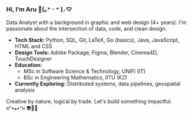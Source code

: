 ### Hi, I’m Aru 👋(｡˃ ᵕ ˂ )⸝♡

Data Analyst with a background in graphic and web design (4+ years). I'm passionate about the intersection of data, code, and clean design.

- **Tech Stack:** Python, SQL, Git, LaTeX, Go (basics), Java, JavaScript, HTML and CSS
- **Design Tools:** Adobe Package, Figma, Blender, Cinema4D, TouchDesigner
- **Education:**
    - MSc in Software Science & Technology, UNIFI (IT)
    - BSc in Engineering Mathematics, IITU (KZ)
- **Currently Exploring:** Distributed systems, data pipelines, geospatial analysis

Creative by nature, logical by trade. Let's build something impactful. ฅ^•ﻌ•^ฅ
👽👾🤖

